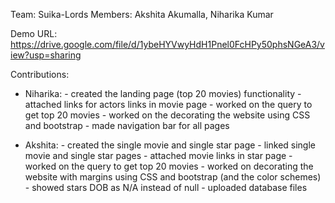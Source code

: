 Team: Suika-Lords
Members: Akshita Akumalla, Niharika Kumar

Demo URL: https://drive.google.com/file/d/1ybeHYVwyHdH1Pnel0FcHPy50phsNGeA3/view?usp=sharing

Contributions:

  - Niharika:
		- created the landing page (top 20 movies) functionality
		- attached links for actors links in movie page
		- worked on the query to get top 20 movies
		- worked on the decorating the website using CSS and bootstrap
		- made navigation bar for all pages

  - Akshita:
		- created the single movie and single star page
		- linked single movie and single star pages
		- attached movie links in star page
		- worked on the query to get top 20 movies
		- worked on decorating the website with margins using CSS and bootstrap (and the color schemes)
		- showed stars DOB as N/A instead of null
    		- uploaded database files 
